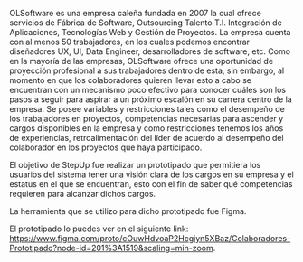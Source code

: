 OLSoftware es una empresa caleña fundada en 2007 la cual ofrece servicios de Fábrica de Software, Outsourcing Talento T.I. Integración de Aplicaciones, Tecnologías Web y Gestión de Proyectos. La empresa cuenta con al menos 50 trabajadores, en los cuales podemos encontrar diseñadores UX, UI, Data Engineer, desarrolladores de software, etc. Como en la mayoría de las empresas, OLSoftware ofrece una oportunidad de proyección profesional a sus trabajadores dentro de esta, sin embargo, al momento en que los colaboradores quieren llevar esto  a cabo se encuentran con un mecanismo poco efectivo para conocer cuáles son los pasos a seguir para aspirar a un próximo escalón en su carrera dentro de la empresa. Se posee variables y restricciones tales como el desempeño de los trabajadores en proyectos, competencias necesarias para ascender y cargos disponibles en la empresa y como restricciones tenemos los años de experiencias, retroalimentación del líder de acuerdo al desempeño del colaborador en los proyectos que haya participado.

El objetivo de StepUp fue realizar un prototipado que permitiera los usuarios del sistema tener una visión clara de los cargos en su empresa y el estatus en el que se encuentran, esto con el fin de saber qué competencias requieren para alcanzar dichos cargos.

La herramienta que se utilizo para dicho prototipado fue Figma.

El prototipado lo puedes ver en el siguiente link: https://www.figma.com/proto/cOuwHdvoaP2Hcgiyn5XBaz/Colaboradores-Prototipado?node-id=201%3A1519&scaling=min-zoom.
